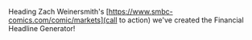 Heading Zach Weinersmith's [https://www.smbc-comics.com/comic/markets](call to action) we've created the Financial Headline Generator!
